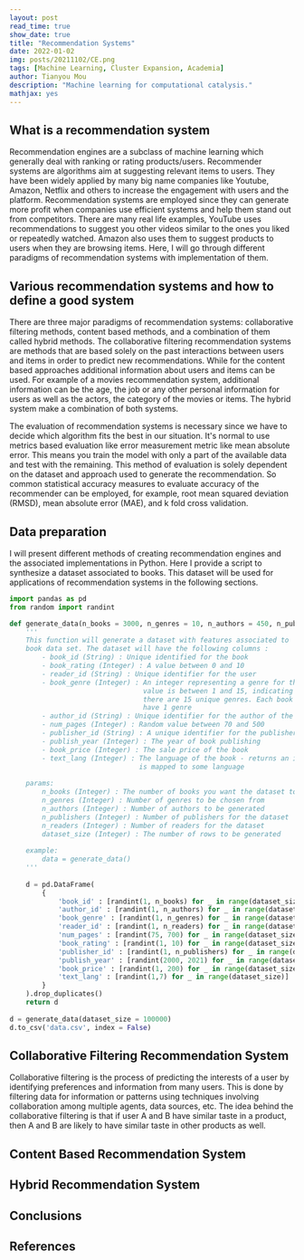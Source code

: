 ```yaml
---
layout: post
read_time: true
show_date: true
title: "Recommendation Systems"
date: 2022-01-02
img: posts/20211102/CE.png
tags: [Machine Learning, Cluster Expansion, Academia]
author: Tianyou Mou
description: "Machine learning for computational catalysis."
mathjax: yes
---
```


## What is a recommendation system

Recommendation engines are a subclass of machine learning which generally deal with ranking or rating products/users. Recommender systems are algorithms aim at suggesting relevant items to users. They have been widely applied by many big name companies like Youtube, Amazon, Netflix and others to increase the engagement with users and the platform. Recommendation systems are employed since they can generate more profit when companies use efficient systems and help them stand out from competitors. There are many real life examples, YouTube uses recommendations to suggest you other videos similar to the ones you liked or repeatedly watched. Amazon also uses them to suggest products to users when they are browsing items. Here, I will go through different paradigms of recommendation systems with implementation of them.  

## Various recommendation systems and how to define a good system

There are three major paradigms of recommendation systems: collaborative filtering methods, content based methods, and a combination of them called hybrid methods. The collaborative filtering recommendation systems are methods that are based solely on the past interactions between users and items in order to predict new recommendations. While for the content based approaches additional information about users and items can be used. For example of a movies recommendation system, additional information can be the age, the job or any other personal information for users as well as the actors, the category of the movies or items. The hybrid system make a combination of both systems.

The evaluation of recommendation systems is necessary since we have to decide which algorithm fits the best in our situation. It's normal to use metrics based evaluation like error measurement metric like mean absolute error. This means you train the model with only a part of the available data and test with the remaining. This method of evaluation is solely dependent on the dataset and approach used to generate the recommendation. So common statistical accuracy measures to evaluate accuracy of the recommender can be employed, for example, root mean squared deviation (RMSD), mean absolute error (MAE), and k fold cross validation. 

## Data preparation

I will present different methods of creating recommendation engines and the associated implementations in Python. Here I provide a script to synthesize a dataset associated to books. This dataset will be used for applications of recommendation systems in the following sections. 
```python
import pandas as pd
from random import randint

def generate_data(n_books = 3000, n_genres = 10, n_authors = 450, n_publishers = 50, n_readers = 30000, dataset_size = 100000):
    '''
    This function will generate a dataset with features associated to
    book data set. The dataset will have the following columns : 
        - book_id (String) : Unique identified for the book
        - book_rating (Integer) : A value between 0 and 10
        - reader_id (String) : Unique identifier for the user
        - book_genre (Integer) : An integer representing a genre for the book, 
                                 value is between 1 and 15, indicating that 
                                 there are 15 unique genres. Each book can only
                                 have 1 genre
        - author_id (String) : Unique identifier for the author of the book
        - num_pages (Integer) : Random value between 70 and 500
        - publisher_id (String) : A unique identifier for the publisher of the book
        - publish_year (Integer) : The year of book publishing
        - book_price (Integer) : The sale price of the book
        - text_lang (Integer) : The language of the book - returns an integer which 
                                is mapped to some language
        
    params:
        n_books (Integer) : The number of books you want the dataset to have
        n_genres (Integer) : Number of genres to be chosen from
        n_authors (Integer) : Number of authors to be generated
        n_publishers (Integer) : Number of publishers for the dataset
        n_readers (Integer) : Number of readers for the dataset
        dataset_size (Integer) : The number of rows to be generated 
        
    example:
        data = generate_data()
    '''
    
    d = pd.DataFrame(
        {
            'book_id' : [randint(1, n_books) for _ in range(dataset_size)],
            'author_id' : [randint(1, n_authors) for _ in range(dataset_size)],
            'book_genre' : [randint(1, n_genres) for _ in range(dataset_size)],
            'reader_id' : [randint(1, n_readers) for _ in range(dataset_size)],
            'num_pages' : [randint(75, 700) for _ in range(dataset_size)],
            'book_rating' : [randint(1, 10) for _ in range(dataset_size)],
            'publisher_id' : [randint(1, n_publishers) for _ in range(dataset_size)],
            'publish_year' : [randint(2000, 2021) for _ in range(dataset_size)],
            'book_price' : [randint(1, 200) for _ in range(dataset_size)],
            'text_lang' : [randint(1,7) for _ in range(dataset_size)]
        }
    ).drop_duplicates()
    return d
  
d = generate_data(dataset_size = 100000)
d.to_csv('data.csv', index = False)
```
## Collaborative Filtering Recommendation System

Collaborative filtering is the process of predicting the interests of a user by identifying preferences and information from many users. This is done by filtering data for information or patterns using techniques involving collaboration among multiple agents, data sources, etc. The idea behind the collaborative filtering is that if user A and B have similar taste in a product, then A and B are likely to have similar taste in other products as well. 

## Content Based Recommendation System

## Hybrid Recommendation System

## Conclusions

## References 

